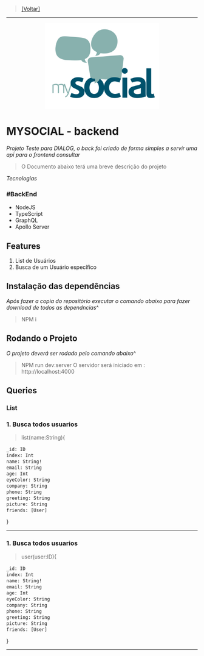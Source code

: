 > [[Voltar]](../README.md)

---

<p align="center">
  <img src="../__Layout/Marca/marca_mysocial-02.svg" width="300" />
</p>

# MYSOCIAL - backend

_Projeto Teste para DIALOG, o back foi criado de forma simples a servir uma api para o frontend consultar_

> O Documento abaixo terá uma breve descrição do projeto

_Tecnologias_

### #BackEnd

- NodeJS
- TypeScript
- GraphQL
- Apollo Server

## Features

1. List de Usuários
2. Busca de um Usuário específico

## Instalação das dependências

_Após fazer a copia do repositório executar o comando abaixo para fazer download de todos as dependncias_^

> NPM i

## Rodando o Projeto

_O projeto deverá ser rodado pelo comando abaixo_^

> NPM run dev:server
> O servidor será iniciado em : http://localhost:4000

## Queries

### List

### 1. Busca todos usuarios

> list(name:String){

    _id: ID
    index: Int
    name: String!
    email: String
    age: Int
    eyeColor: String
    company: String
    phone: String
    greeting: String
    picture: String
    friends: [User]

}

---

### 1. Busca todos usuarios

> user(user:ID){

    _id: ID
    index: Int
    name: String!
    email: String
    age: Int
    eyeColor: String
    company: String
    phone: String
    greeting: String
    picture: String
    friends: [User]

}

---
